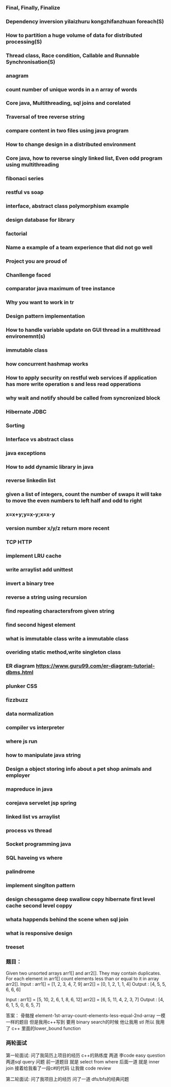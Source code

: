 ### Final, Finally, Finalize
### Dependency inversion yilaizhuru kongzhifanzhuan foreach(S)
### How to partition a huge volume of data for distributed processing(S)
### Thread class, Race condition, Callable and Runnable Synchronisation(S)
### anagram
### count number of unique words in a n array of words
### Core java, Multithreading, sql joins and corelated
### Traversal of tree reverse string
### compare content in two files using java program
### How to change design in a distributed environment
### Core java, how to reverse singly linked list, Even odd program using multithreading
### fibonaci series
### restful vs soap
### interface, abstract class polymorphism example
### design database for library
### factorial 
### Name a example of a team experience that did not go well 
### Project you are proud of 
### Chanllenge faced
### comparator java maximum of tree instance
### Why you want to work in tr
### Design pattern implementation
### How to handle variable update on GUI thread in a multithread environemnt(s)
### immutable class 
### how concurrent hashmap works 
### How to apply security on restful web services if application has more write operation s and less read opperations 
### why wait and notify should be called from  syncronized block
### Hibernate JDBC
### Sorting
### Interface vs abstract class
### java exceptions
### How to add dynamic library in java
### reverse linkedin list
### given a list of integers, count the number of swaps it will take to move the even numbers to left half and odd to right
### x=x+y;y=x-y;x=x-y
### version number x/y/z return more recent
### TCP HTTP
### implement LRU cache
### write arraylist add unittest
### invert a binary tree
### reverse a string using recursion
### find repeating charactersfrom given string
### find second higest element
### what is immutable class write a immutable class
### overiding static method,write singleton class
### ER diagram https://www.guru99.com/er-diagram-tutorial-dbms.html
### plunker CSS
### fizzbuzz 
### data normalization
### compiler vs interpreter
### where js run
### how to manipulate java string
### Design a object storing info about a pet shop animals and employer
### mapreduce in java 
### corejava servelet jsp spring 
### linked list vs arraylist
### process vs thread
### Socket programming java
### SQL haveing vs where
### palindrome
### implement singlton pattern
### design chessgame  deep swallow copy hibernate first level cache second level coppy
### whata happends behind the scene when sql join
### what is responsive design
### treeset

### 题目：
Given two unsorted arrays arr1[] and arr2[]. They may contain duplicates. For each element in arr1[] count elements less than or equal to it in array arr2[].
Input : arr1[] = [1, 2, 3, 4, 7, 9]
        arr2[] = [0, 1, 2, 1, 1, 4]
Output : [4, 5, 5, 6, 6, 6]

Input : arr1[] = [5, 10, 2, 6, 1, 8, 6, 12]
        arr2[] = [6, 5, 11, 4, 2, 3, 7]
Output : [4, 6, 1, 5, 0, 6, 5, 7]

答案：
骨骼搜 element-1st-array-count-elements-less-equal-2nd-array
一模一样的题目 但是我用c++写到 要用 binary search的时候 他让我用 stl  所以 我用了 c++ 里面的lower_bound function

### 两轮面试
第一轮面试:
问了我简历上项目的经历 c++的熟练度
两道 李code easy question
两道sql query 问题  前一道题目 就是 select from where 后面一道 就是 inner join
接着给我看了一段c#的代码 让我做 code review

第二轮面试:
问了我项目上的经历
问了一道 dfs/bfs的经典问题
